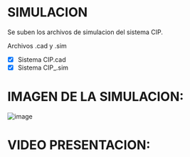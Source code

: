 
# SIMULACION

Se suben los archivos de simulacion del sistema CIP.

Archivos .cad y .sim

- [x] Sistema CIP.cad
- [x] Sistema CIP_.sim

# IMAGEN DE LA SIMULACION: 

![image](https://github.com/guelo2019/Sistemas-Ciberfisico---Proyecto-Final/assets/46485082/d10edfab-8282-47d0-a31e-4da5c973d8db)


# VIDEO PRESENTACION: 
